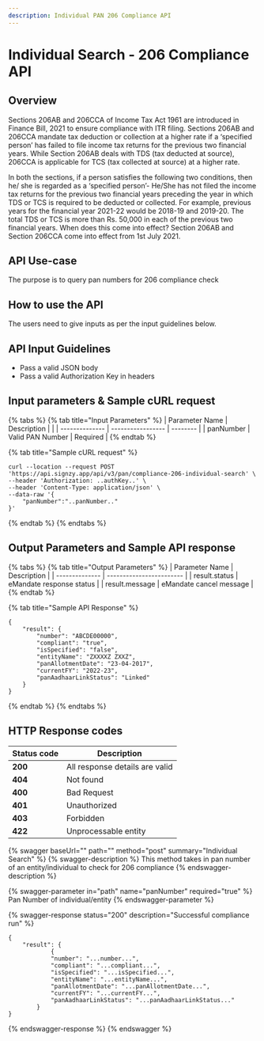 ```yaml
---
description: Individual PAN 206 Compliance API
---
```


# Individual Search - 206 Compliance API

## Overview

Sections 206AB and 206CCA of Income Tax Act 1961 are introduced in Finance Bill, 2021 to ensure compliance with ITR filing. Sections 206AB and 206CCA mandate tax deduction or collection at a higher rate if a ‘specified person’ has failed to file income tax returns for the previous two financial years. While Section 206AB deals with TDS (tax deducted at source), 206CCA is applicable for TCS (tax collected at source) at a higher rate.

In both the sections, if a person satisfies the following two conditions, then he/ she is regarded as a ‘specified person’- He/She has not filed the income tax returns for the previous two financial years preceding the year in which TDS or TCS is required to be deducted or collected. For example, previous years for the financial year 2021-22 would be 2018-19 and 2019-20. The total TDS or TCS is more than Rs. 50,000 in each of the previous two financial years. When does this come into effect? Section 206AB and Section 206CCA come into effect from 1st July 2021.

## API Use-case

The purpose is to query pan numbers for 206 compliance check

## How to use the API

The users need to give inputs as per the input guidelines below.

## API Input Guidelines

* Pass a valid JSON body
* Pass a valid Authorization Key in headers

## Input parameters & Sample cURL request

{% tabs %}
{% tab title="Input Parameters" %}
| Parameter Name | Description       |          |
| -------------- | ----------------- | -------- |
| panNumber      | Valid PAN Number  | Required |
{% endtab %}

{% tab title="Sample cURL request" %}
```
curl --location --request POST 'https://api.signzy.app/api/v3/pan/compliance-206-individual-search' \
--header 'Authorization: ..authKey..' \
--header 'Content-Type: application/json' \
--data-raw '{
    "panNumber":"..panNumber.."
}'
```
{% endtab %}
{% endtabs %}

## Output Parameters and Sample API response

{% tabs %}
{% tab title="Output Parameters" %}
| Parameter Name | Description              |
| -------------- | ------------------------ |
| result.status  | eMandate response status |
| result.message | eMandate cancel message  |
{% endtab %}

{% tab title="Sample API Response" %}
```
{
    "result": {
        "number": "ABCDE00000",
        "compliant": "true",
        "isSpecified": "false",
        "entityName": "ZXXXXZ ZXXZ",
        "panAllotmentDate": "23-04-2017",
        "currentFY": "2022-23",
        "panAadhaarLinkStatus": "Linked"
    }
}
```
{% endtab %}
{% endtabs %}

## HTTP Response codes

| Status code | Description                    |
| ----------- | ------------------------------ |
| **200**     | All response details are valid |
| **404**     | Not found                      |
| **400**     | Bad Request                    |
| **401**     | Unauthorized                   |
| **403**     | Forbidden                      |
| **422**     | Unprocessable entity           |

{% swagger baseUrl="" path="" method="post" summary="Individual Search" %}
{% swagger-description %}
This method takes in pan number of an entity/individual to check for 206 compliance
{% endswagger-description %}

{% swagger-parameter in="path" name="panNumber" required="true" %}
Pan Number of individual/entity
{% endswagger-parameter %}

{% swagger-response status="200" description="Successful compliance run" %}
```
{
    "result": {
            {
            "number": "...number...",
            "compliant": "...compliant...",
            "isSpecified": "...isSpecified...",
            "entityName": "...entityName...",
            "panAllotmentDate": "...panAllotmentDate...",
            "currentFY": "...currentFY...",
            "panAadhaarLinkStatus": "...panAadhaarLinkStatus..."
        }
}
```
{% endswagger-response %}
{% endswagger %}



[\
](https://docs.cashfree.com/edit/subscription-status)
